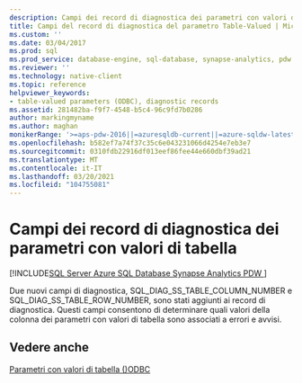 ```yaml
---
description: Campi dei record di diagnostica dei parametri con valori di tabella
title: Campi del record di diagnostica del parametro Table-Valued | Microsoft Docs
ms.custom: ''
ms.date: 03/04/2017
ms.prod: sql
ms.prod_service: database-engine, sql-database, synapse-analytics, pdw
ms.reviewer: ''
ms.technology: native-client
ms.topic: reference
helpviewer_keywords:
- table-valued parameters (ODBC), diagnostic records
ms.assetid: 281482ba-f9f7-4548-b5c4-96c9fd7b0286
author: markingmyname
ms.author: maghan
monikerRange: '>=aps-pdw-2016||=azuresqldb-current||=azure-sqldw-latest||>=sql-server-2016||>=sql-server-linux-2017||=azuresqldb-mi-current'
ms.openlocfilehash: b582ef7a74f37c35c6e043231066d4254e7eb3e7
ms.sourcegitcommit: 0310fdb22916df013eef86fee44e660dbf39ad21
ms.translationtype: MT
ms.contentlocale: it-IT
ms.lasthandoff: 03/20/2021
ms.locfileid: "104755081"
---
```

# <a name="table-valued-parameter-diagnostic-record-fields"></a>Campi dei record di diagnostica dei parametri con valori di tabella
[!INCLUDE[SQL Server Azure SQL Database Synapse Analytics PDW ](../../includes/applies-to-version/sql-asdb-asdbmi-asa-pdw.md)]

  Due nuovi campi di diagnostica, SQL_DIAG_SS_TABLE_COLUMN_NUMBER e SQL_DIAG_SS_TABLE_ROW_NUMBER, sono stati aggiunti ai record di diagnostica. Questi campi consentono di determinare quali valori della colonna dei parametri con valori di tabella sono associati a errori e avvisi.  
  
## <a name="see-also"></a>Vedere anche  
 [Parametri con valori di tabella &#40;&#41;ODBC ](../../relational-databases/native-client-odbc-table-valued-parameters/table-valued-parameters-odbc.md)  
  
  

